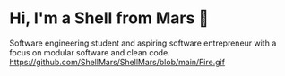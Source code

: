 # Hi, I'm a Shell from Mars  👋
Software engineering student and aspiring software entrepreneur with
a focus on modular software and clean code.
https://github.com/ShellMars/ShellMars/blob/main/Fire.gif
